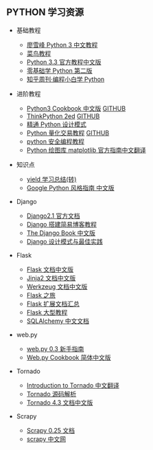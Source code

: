 ## PYTHON 学习资源

- 基础教程

  - [廖雪峰 Python 3 中文教程](http://www.liaoxuefeng.com/wiki/0014316089557264a6b348958f449949df42a6d3a2e542c000)
  - [菜鸟教程](http://www.runoob.com/python3/python3-tutorial.html)
  - [Python 3.3 官方教程中文版](http://www.pythondoc.com/pythontutorial3)
  - [零基础学 Python 第二版](http://www.kancloud.cn/kancloud/starter-learning-python)
  - [知乎周刊·编程小白学 Python](https://read.douban.com/ebook/16691849/)

* 进阶教程

  - [Python3 Cookbook 中文版](https://python3-cookbook.readthedocs.io/zh_CN/latest/) [GITHUB](https://github.com/yidao620c/python3-cookbook)
  - [ThinkPython 2ed](http://codingpy.com/books/thinkpython2/) [GITHUB](https://github.com/bingjin/ThinkPython2-CN)
  - [精通 Python 设计模式](https://github.com/ezhuo/Mastering.Python.Design.Patterns)
  - [Python 量化交易教程](https://wizardforcel.gitbooks.io/python-quant-uqer/content/) [GITHUB](https://www.gitbook.com/book/wizardforcel/python-quant-uqer/details)
  - [python 安全编程教程](https://github.com/smartFlash/pySecurity)
  - [Python 绘图库 matplotlib 官方指南中文翻译](http://liam0205.me/2014/09/11/matplotlib-tutorial-zh-cn/)

- 知识点

  - [yield 学习总结(转)](./YIELD)
  - [Google Python 风格指南 中文版](http://zh-google-styleguide.readthedocs.org/en/latest/google-python-styleguide/)

* Django

  - [Django2.1 官方文档](https://docs.djangoproject.com/zh-hans/2.1/)
  - [Django 搭建简易博客教程](https://www.gitbook.com/book/andrew-liu/django-blog/details)
  - [The Django Book 中文版](http://djangobook.py3k.cn/2.0/)
  - [Django 设计模式与最佳实践](https://github.com/cundi/Django-Design-Patterns-and-Best-Practices)

* Flask

  - [Flask 文档中文版](http://docs.jinkan.org/docs/flask/)
  - [Jinja2 文档中文版](http://docs.jinkan.org/docs/jinja2/)
  - [Werkzeug 文档中文版](http://werkzeug-docs-cn.readthedocs.org/zh_CN/latest/)
  - [Flask 之旅](http://spacewander.github.io/explore-flask-zh/)
  - [Flask 扩展文档汇总](https://www.gitbook.com/book/wizardforcel/flask-extension-docs/details)
  - [Flask 大型教程](http://www.pythondoc.com/flask-mega-tutorial/index.html)
  - [SQLAlchemy 中文文档](https://github.com/sixu05202004/sqlalchemy-docs-cn)

* web.py

  - [web.py 0.3 新手指南](http://webpy.org/tutorial3.zh-cn)
  - [Web.py Cookbook 简体中文版](http://webpy.org/cookbook/index.zh-cn)

* Tornado

  - [Introduction to Tornado 中文翻译](http://demo.pythoner.com/itt2zh/index.html)
  - [Tornado 源码解析](http://www.nowamagic.net/academy/detail/13321002)
  - [Tornado 4.3 文档中文版](https://tornado-zh.readthedocs.org/zh/latest/)

* Scrapy
  - [Scrapy 0.25 文档](http://scrapy-chs.readthedocs.org/zh_CN/latest/)
  - [scrapy 中文网](http://www.scrapyd.cn/)
